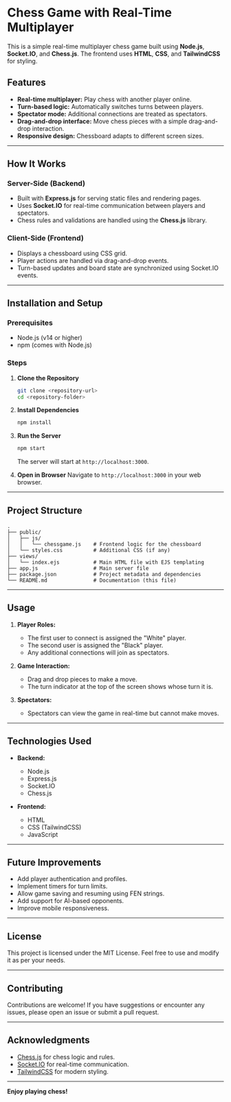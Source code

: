 # Chess Game with Real-Time Multiplayer

This is a simple real-time multiplayer chess game built using **Node.js**, **Socket.IO**, and **Chess.js**. The frontend uses **HTML**, **CSS**, and **TailwindCSS** for styling.

## Features

- **Real-time multiplayer:** Play chess with another player online.
- **Turn-based logic:** Automatically switches turns between players.
- **Spectator mode:** Additional connections are treated as spectators.
- **Drag-and-drop interface:** Move chess pieces with a simple drag-and-drop interaction.
- **Responsive design:** Chessboard adapts to different screen sizes.

---

## How It Works

### Server-Side (Backend)
- Built with **Express.js** for serving static files and rendering pages.
- Uses **Socket.IO** for real-time communication between players and spectators.
- Chess rules and validations are handled using the **Chess.js** library.

### Client-Side (Frontend)
- Displays a chessboard using CSS grid.
- Player actions are handled via drag-and-drop events.
- Turn-based updates and board state are synchronized using Socket.IO events.

---

## Installation and Setup

### Prerequisites
- Node.js (v14 or higher)
- npm (comes with Node.js)

### Steps

1. **Clone the Repository**
   ```bash
   git clone <repository-url>
   cd <repository-folder>
   ```

2. **Install Dependencies**
   ```bash
   npm install
   ```

3. **Run the Server**
   ```bash
   npm start
   ```
   The server will start at `http://localhost:3000`.

4. **Open in Browser**
   Navigate to `http://localhost:3000` in your web browser.

---

## Project Structure

```
.
├── public/
│   ├── js/
│   │   └── chessgame.js    # Frontend logic for the chessboard
│   └── styles.css          # Additional CSS (if any)
├── views/
│   └── index.ejs           # Main HTML file with EJS templating
├── app.js                  # Main server file
├── package.json            # Project metadata and dependencies
└── README.md               # Documentation (this file)
```

---

## Usage

1. **Player Roles:**
   - The first user to connect is assigned the "White" player.
   - The second user is assigned the "Black" player.
   - Any additional connections will join as spectators.

2. **Game Interaction:**
   - Drag and drop pieces to make a move.
   - The turn indicator at the top of the screen shows whose turn it is.

3. **Spectators:**
   - Spectators can view the game in real-time but cannot make moves.

---

## Technologies Used

- **Backend:**
  - Node.js
  - Express.js
  - Socket.IO
  - Chess.js

- **Frontend:**
  - HTML
  - CSS (TailwindCSS)
  - JavaScript

---

## Future Improvements

- Add player authentication and profiles.
- Implement timers for turn limits.
- Allow game saving and resuming using FEN strings.
- Add support for AI-based opponents.
- Improve mobile responsiveness.

---

## License

This project is licensed under the MIT License. Feel free to use and modify it as per your needs.

---

## Contributing

Contributions are welcome! If you have suggestions or encounter any issues, please open an issue or submit a pull request.

---

## Acknowledgments

- [Chess.js](https://github.com/jhlywa/chess.js) for chess logic and rules.
- [Socket.IO](https://socket.io/) for real-time communication.
- [TailwindCSS](https://tailwindcss.com/) for modern styling.

---

**Enjoy playing chess!**
